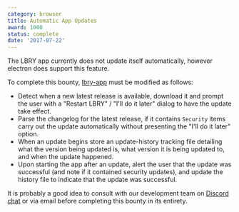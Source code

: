```yaml
---
category: browser
title: Automatic App Updates
award: 1000
status: complete
date: '2017-07-22'
---
```


The LBRY app currently does not update itself automatically, however electron does support this feature.

To complete this bounty, [lbry-app](https://github.com/lbryio/lbry-app) must be modified as follows:

- Detect when a new latest release is available, download it and prompt the user with a "Restart LBRY" / "I'll do it later" dialog to have the update take effect.
- Parse the changelog for the latest release, if it contains `Security` items carry out the update automatically without presenting the "I'll do it later" option.
- When an update begins store an update-history tracking file detailing what the version being updated is, what version it is being updated to, and when the update happened.
- Upon starting the app after an update, alert the user that the update was successful (and note if it contained security updates), and update the history file to indicate that the update was successful.

It is probably a good idea to consult with our development team on [Discord chat](https://chat.lbry.io) or via email before completing this bounty in its entirety.
